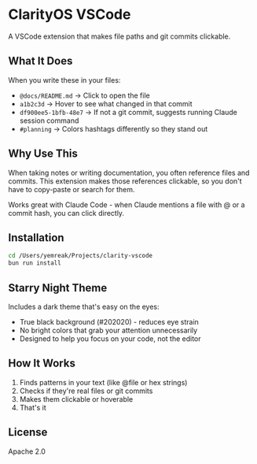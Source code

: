 # ClarityOS VSCode

A VSCode extension that makes file paths and git commits clickable.

## What It Does

When you write these in your files:
- `@docs/README.md` → Click to open the file
- `a1b2c3d` → Hover to see what changed in that commit
- `df900ee5-1bfb-48e7` → If not a git commit, suggests running Claude session command
- `#planning` → Colors hashtags differently so they stand out

## Why Use This

When taking notes or writing documentation, you often reference files and commits. This extension makes those references clickable, so you don't have to copy-paste or search for them.

Works great with Claude Code - when Claude mentions a file with @ or a commit hash, you can click directly.

## Installation

```bash
cd /Users/yemreak/Projects/clarity-vscode
bun run install
```

## Starry Night Theme

Includes a dark theme that's easy on the eyes:
- True black background (#202020) - reduces eye strain
- No bright colors that grab your attention unnecessarily
- Designed to help you focus on your code, not the editor

## How It Works

1. Finds patterns in your text (like @file or hex strings)
2. Checks if they're real files or git commits
3. Makes them clickable or hoverable
4. That's it

## License

Apache 2.0
